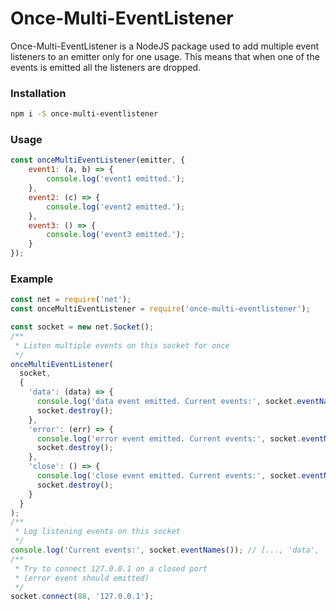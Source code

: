 # Once-Multi-EventListener
Once-Multi-EventListener is a NodeJS package used to add multiple event listeners to an emitter only for one usage. This means that when one of the events is emitted all the listeners are dropped.

### Installation
```sh
npm i -S once-multi-eventlistener
```
### Usage
```js
const onceMultiEventListener(emitter, {
    event1: (a, b) => {
        console.log('event1 emitted.');
    },
    event2: (c) => {
        console.log('event2 emitted.');
    },
    event3: () => {
        console.log('event3 emitted.');
    }
});
```
### Example
```js
const net = require('net');
const onceMultiEventListener = require('once-multi-eventlistener');

const socket = new net.Socket();
/**
 * Listen multiple events on this socket for once
 */
onceMultiEventListener(
  socket,
  {
    'data': (data) => {
      console.log('data event emitted. Current events:', socket.eventNames());
      socket.destroy();
    },
    'error': (err) => {
      console.log('error event emitted. Current events:', socket.eventNames());
      socket.destroy();
    },
    'close': () => {
      console.log('close event emitted. Current events:', socket.eventNames());
      socket.destroy();
    }
  }
);
/**
 * Log listening events on this socket
 */
console.log('Current events:', socket.eventNames()); // [..., 'data', 'error', 'close']
/**
 * Try to connect 127.0.0.1 on a closed port
 * (error event should emitted)
 */
socket.connect(88, '127.0.0.1');
```
